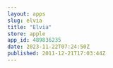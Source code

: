 ```yaml
---
layout: apps
slug: elvia
title: "Elvia"
store: apple
app_id: 489836235
date: 2023-11-22T07:24:50Z
published: 2011-12-21T17:03:44Z
---
```

